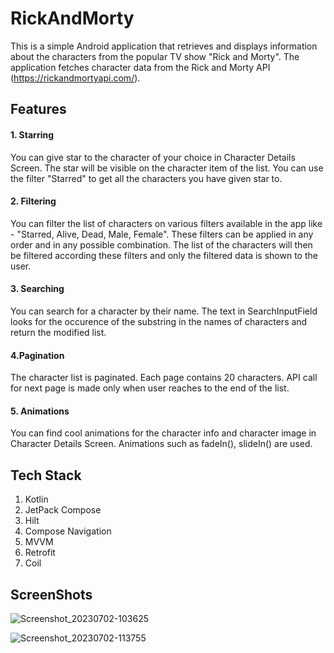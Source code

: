 # RickAndMorty

This is a simple Android application that retrieves and displays information about the characters from the popular TV show "Rick and Morty". The application fetches character data from the Rick and Morty API (https://rickandmortyapi.com/).

## Features

#### 1. Starring
You can give star to the character of your choice in Character Details Screen. The star will be visible on the character item of the list. You can use the filter "Starred" to get all the characters you have given star to.

#### 2. Filtering
You can filter the list of characters on various filters available in the app like - "Starred, Alive, Dead, Male, Female". These filters can be applied in any order and in any possible combination. The list of the characters will then be filtered according these filters and only the filtered data is shown to the user.

#### 3. Searching
You can search for a character by their name. The text in SearchInputField looks for the occurence of the substring in the names of characters and return the modified list.

#### 4.Pagination
The character list is paginated. Each page contains 20 characters. API call for next page is made only when user reaches to the end of the list.

#### 5. Animations
You can find cool animations for the character info and character image in Character Details Screen. Animations such as fadeIn(), slideIn() are used.

## Tech Stack
1. Kotlin
2. JetPack Compose
3. Hilt
4. Compose Navigation
5. MVVM
6. Retrofit
7. Coil

## ScreenShots

![Screenshot_20230702-103625](https://github.com/buddha-buktare/RickAndMorty/assets/128225158/2cc01228-8355-4445-ac3a-3874193abd34) 


![Screenshot_20230702-113755](https://github.com/buddha-buktare/RickAndMorty/assets/128225158/df223c10-6794-4623-85ed-5582303e81bb)

